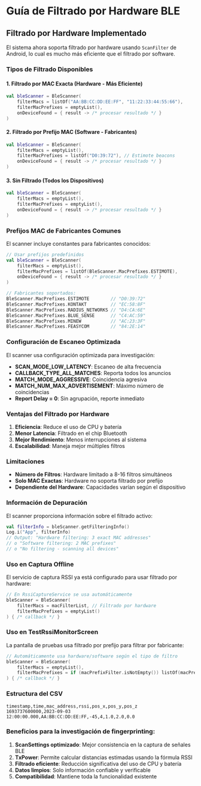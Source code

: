 # Guía de Filtrado por Hardware BLE

## Filtrado por Hardware Implementado

El sistema ahora soporta filtrado por hardware usando `ScanFilter` de Android, lo cual es mucho más eficiente que el filtrado por software.

### Tipos de Filtrado Disponibles

#### 1. Filtrado por MAC Exacta (Hardware - Más Eficiente)
```kotlin
val bleScanner = BleScanner(
    filterMacs = listOf("AA:BB:CC:DD:EE:FF", "11:22:33:44:55:66"),
    filterMacPrefixes = emptyList(),
    onDeviceFound = { result -> /* procesar resultado */ }
)
```

#### 2. Filtrado por Prefijo MAC (Software - Fabricantes)
```kotlin
val bleScanner = BleScanner(
    filterMacs = emptyList(),
    filterMacPrefixes = listOf("D0:39:72"), // Estimote beacons
    onDeviceFound = { result -> /* procesar resultado */ }
)
```

#### 3. Sin Filtrado (Todos los Dispositivos)
```kotlin
val bleScanner = BleScanner(
    filterMacs = emptyList(),
    filterMacPrefixes = emptyList(),
    onDeviceFound = { result -> /* procesar resultado */ }
)
```

### Prefijos MAC de Fabricantes Comunes

El scanner incluye constantes para fabricantes conocidos:

```kotlin
// Usar prefijos predefinidos
val bleScanner = BleScanner(
    filterMacs = emptyList(),
    filterMacPrefixes = listOf(BleScanner.MacPrefixes.ESTIMOTE),
    onDeviceFound = { result -> /* procesar resultado */ }
)

// Fabricantes soportados:
BleScanner.MacPrefixes.ESTIMOTE        // "D0:39:72"
BleScanner.MacPrefixes.KONTAKT         // "EC:58:8F"
BleScanner.MacPrefixes.RADIUS_NETWORKS // "D4:CA:6E"
BleScanner.MacPrefixes.BLUE_SENSE      // "C4:AC:59"
BleScanner.MacPrefixes.MINEW           // "AC:23:3F"
BleScanner.MacPrefixes.FEASYCOM        // "84:2E:14"
```

### Configuración de Escaneo Optimizada

El scanner usa configuración optimizada para investigación:

- **SCAN_MODE_LOW_LATENCY**: Escaneo de alta frecuencia
- **CALLBACK_TYPE_ALL_MATCHES**: Reporta todos los anuncios
- **MATCH_MODE_AGGRESSIVE**: Coincidencia agresiva
- **MATCH_NUM_MAX_ADVERTISEMENT**: Máximo número de coincidencias
- **Report Delay = 0**: Sin agrupación, reporte inmediato

### Ventajas del Filtrado por Hardware

1. **Eficiencia**: Reduce el uso de CPU y batería
2. **Menor Latencia**: Filtrado en el chip Bluetooth
3. **Mejor Rendimiento**: Menos interrupciones al sistema
4. **Escalabilidad**: Maneja mejor múltiples filtros

### Limitaciones

- **Número de Filtros**: Hardware limitado a 8-16 filtros simultáneos
- **Solo MAC Exactas**: Hardware no soporta filtrado por prefijo
- **Dependiente del Hardware**: Capacidades varían según el dispositivo

### Información de Depuración

El scanner proporciona información sobre el filtrado activo:

```kotlin
val filterInfo = bleScanner.getFilteringInfo()
Log.i("App", filterInfo)
// Output: "Hardware filtering: 3 exact MAC addresses"
// o "Software filtering: 2 MAC prefixes" 
// o "No filtering - scanning all devices"
```

### Uso en Captura Offline

El servicio de captura RSSI ya está configurado para usar filtrado por hardware:

```kotlin
// En RssiCaptureService se usa automáticamente
bleScanner = BleScanner(
    filterMacs = macFilterList, // Filtrado por hardware
    filterMacPrefixes = emptyList()
) { /* callback */ }
```

### Uso en TestRssiMonitorScreen

La pantalla de pruebas usa filtrado por prefijo para filtrar por fabricante:

```kotlin
// Automáticamente usa hardware/software según el tipo de filtro
bleScanner = BleScanner(
    filterMacs = emptyList(),
    filterMacPrefixes = if (macPrefixFilter.isNotEmpty()) listOf(macPrefixFilter) else emptyList()
) { /* callback */ }
```

### Estructura del CSV
```
timestamp,time,mac_address,rssi,pos_x,pos_y,pos_z
1693737600000,2023-09-03 12:00:00.000,AA:BB:CC:DD:EE:FF,-45,4,1.0,2.0,0.0
```

### **Beneficios para la investigación de fingerprinting:**
1. **ScanSettings optimizado**: Mejor consistencia en la captura de señales BLE
2. **TxPower**: Permite calcular distancias estimadas usando la fórmula RSSI
3. **Filtrado eficiente**: Reducción significativa del uso de CPU y batería
4. **Datos limpios**: Solo información confiable y verificable
5. **Compatibilidad**: Mantiene toda la funcionalidad existente
